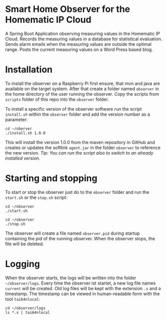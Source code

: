 # Smart Home Observer for the Homematic IP Cloud
A Spring Boot Application observing measuring values in the Homematic IP Cloud.
Records the measuring values in a database for statistical evaluation. Sends alarm
emails when the measuring values are outside the optimal range. Posts the
current measuring values on a Word Press based blog.

# Installation
To install the observer on a Raspberry Pi first ensure, that mvn and java are available
on the target system. After that create a folder named `observer` in the home directory
of the user running the observer. Copy the scripts from `scripts` folder of this repo
into the `observer` folder.

To install a specific version of the observer software run the script `install.sh`
within the `observer` folder and add the version number as a parameter:
```shell
cd ~/oberver
./install.sh 1.0.0
```
This will install the version 1.0.0 from the maven repository in GitHub and creates
or updates the softlink `agent.jar` in the folder `observer` to reference the new version.
*Tip: You can run the script also to switch to an already installed version.*

# Starting and stopping
To start or stop the observer just do to the `observer` folder and run the `start.sh`
or the `stop.sh` script:
```shell
cd ~/observer
./start.sh
```
```shell
cd ~/observer
./stop.sh
```
The observer will create a file named `observer.pid` during startup containing the
pid of the running observer. When the observer stops, the file will be deleted.

# Logging
When the observer starts, the logs will be written into the folder `~/observer/logs`.
Every time the observer ist startet, a new log file names `current` will be created.
Old log files will be kept with the extension `.s` and a timestamp. The timestamp can
be viewed in human-readable form with the tool `tai64nlocal`:
```shell
cd ~/observer/logs
ls *.s | tai64nlocal
```